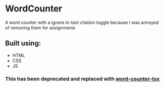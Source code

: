 # WordCounter
A word counter with a ignore in-text citation toggle because I was annoyed of removing them for assignments

## Built using:
* HTML
* CSS
* JS

### This has been deprecated and replaced with [word-counter-tsx](https://github.com/TechSupportz/word-counter-tsx)
